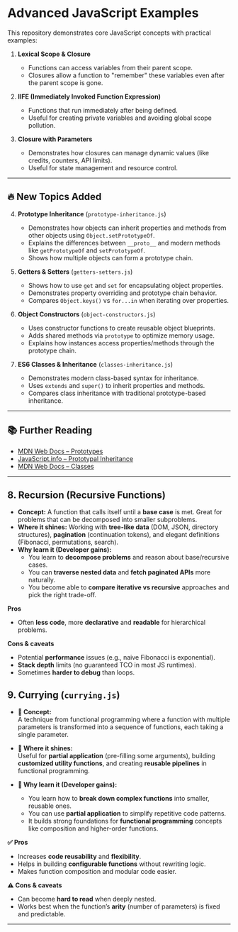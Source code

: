 # Advanced JavaScript Examples

This repository demonstrates core JavaScript concepts with practical examples:

1. **Lexical Scope & Closure**  
   - Functions can access variables from their parent scope.  
   - Closures allow a function to "remember" these variables even after the parent scope is gone.  

2. **IIFE (Immediately Invoked Function Expression)**  
   - Functions that run immediately after being defined.  
   - Useful for creating private variables and avoiding global scope pollution.  

3. **Closure with Parameters**  
   - Demonstrates how closures can manage dynamic values (like credits, counters, API limits).  
   - Useful for state management and resource control.  

---

## 🔥 New Topics Added

4. **Prototype Inheritance** (`prototype-inheritance.js`)  
   - Demonstrates how objects can inherit properties and methods from other objects using `Object.setPrototypeOf`.  
   - Explains the differences between `__proto__` and modern methods like `getPrototypeOf` and `setPrototypeOf`.  
   - Shows how multiple objects can form a prototype chain.  

5. **Getters & Setters** (`getters-setters.js`)  
   - Shows how to use `get` and `set` for encapsulating object properties.  
   - Demonstrates property overriding and prototype chain behavior.  
   - Compares `Object.keys()` vs `for...in` when iterating over properties.  

6. **Object Constructors** (`object-constructors.js`)  
   - Uses constructor functions to create reusable object blueprints.  
   - Adds shared methods via `prototype` to optimize memory usage.  
   - Explains how instances access properties/methods through the prototype chain.  

7. **ES6 Classes & Inheritance** (`classes-inheritance.js`)  
   - Demonstrates modern class-based syntax for inheritance.  
   - Uses `extends` and `super()` to inherit properties and methods.  
   - Compares class inheritance with traditional prototype-based inheritance.  

---

## 📚 Further Reading

- [MDN Web Docs – Prototypes](https://developer.mozilla.org/en-US/docs/Learn/JavaScript/Objects/Object_prototypes)  
- [JavaScript.info – Prototypal Inheritance](https://javascript.info/prototype-inheritance)  
- [MDN Web Docs – Classes](https://developer.mozilla.org/en-US/docs/Web/JavaScript/Reference/Classes)  

---

## 8. Recursion (Recursive Functions)
- **Concept:** A function that calls itself until a **base case** is met. Great for problems that can be decomposed into smaller subproblems.
- **Where it shines:** Working with **tree-like data** (DOM, JSON, directory structures), **pagination** (continuation tokens), and elegant definitions (Fibonacci, permutations, search).
- **Why learn it (Developer gains):**
  - You learn to **decompose problems** and reason about base/recursive cases.
  - You can **traverse nested data** and **fetch paginated APIs** more naturally.
  - You become able to **compare iterative vs recursive** approaches and pick the right trade-off.

**Pros**
- Often **less code**, more **declarative** and **readable** for hierarchical problems.

**Cons & caveats**
- Potential **performance** issues (e.g., naive Fibonacci is exponential).
- **Stack depth** limits (no guaranteed TCO in most JS runtimes).
- Sometimes **harder to debug** than loops.

## 9. Currying (`currying.js`)

- **🔹 Concept:**  
  A technique from functional programming where a function with multiple parameters is transformed into a sequence of functions, each taking a single parameter.  

- **🔹 Where it shines:**  
  Useful for **partial application** (pre-filling some arguments), building **customized utility functions**, and creating **reusable pipelines** in functional programming.  

- **🔹 Why learn it (Developer gains):**  
  - You learn how to **break down complex functions** into smaller, reusable ones.  
  - You can use **partial application** to simplify repetitive code patterns.  
  - It builds strong foundations for **functional programming** concepts like composition and higher-order functions.  

**✅ Pros**  
- Increases **code reusability** and **flexibility**.  
- Helps in building **configurable functions** without rewriting logic.  
- Makes function composition and modular code easier.  

**⚠️ Cons & caveats**  
- Can become **hard to read** when deeply nested.  
- Works best when the function’s **arity** (number of parameters) is fixed and predictable.  

---

